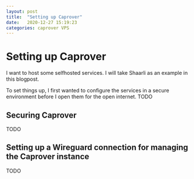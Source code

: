 ```yaml
---
layout: post
title:  "Setting up Caprover"
date:   2020-12-27 15:19:23
categories: caprover VPS
---
```


# Setting up Caprover

I want to host some selfhosted services. I will take Shaarli as an example in this blogpost.

To set things up, I first wanted to configure the services in a secure environment before I open them for the open internet. TODO

## Securing Caprover

TODO

## Setting up a Wireguard connection for managing the Caprover instance

TODO

